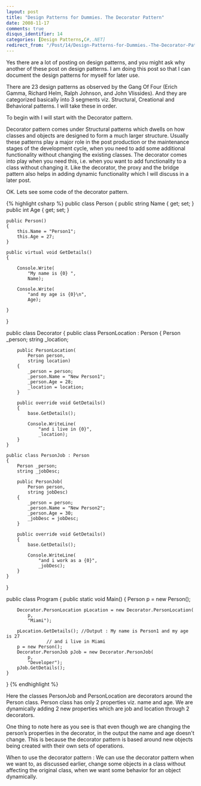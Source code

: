 ```yaml
---
layout: post
title: "Design Patterns for Dummies. The Decorator Pattern"
date: 2008-11-17
comments: true
disqus_identifier: 14
categories: [Design Patterns,C#,.NET] 
redirect_from: "/Post/14/Design-Patterns-for-Dummies.-The-Decorator-Pattern.aspx/"
---
```

Yes there are a lot of posting on design patterns, and you might ask why
another of these post on design patterns. I am doing this post so that I
can document the design patterns for myself for later use.

There are 23 design patterns as observed by the Gang Of Four (Erich
Gamma, Richard Helm, Ralph Johnson, and John Vlissides). And they are
categorized basically into 3 segments viz. Structural, Creational and
Behavioral patterns. I will take these in order.
<!--more-->
To begin with I will start with the Decorator pattern.

Decorator pattern comes under Structural patterns which dwells on how
classes and objects are designed to form a much larger structure.
Usually these patterns play a major role in the post production or the
maintenance stages of the development cycle, when you need to add some
additional functionality without changing the existing classes. The
decorator comes into play when you need this, i.e. when you want to add
functionality to a class without changing it. Like the decorator, the
proxy and the bridge pattern also helps in adding dynamic functionality
which I will discuss in a later post.

OK. Lets see some code of the decorator pattern.

{% highlight csharp %}
public class Person
{
    public string Name { get; set; }
    public int Age { get; set; }

    public Person()
    {
        this.Name = "Person1";
        this.Age = 27;
    }

    public virtual void GetDetails()
    {

        Console.Write(
            "My name is {0} ",
            Name);

        Console.Write(
            "and my age is {0}\n",
            Age);

    }
}

public class Decorator
{
    public class PersonLocation : Person
    {
        Person _person;
        string _location;

        public PersonLocation(
            Person person,
            string location)
        {
            _person = person;
            _person.Name = "New Person1";
            _person.Age = 28;
            _location = location;
        }

        public override void GetDetails()
        {
            base.GetDetails();

            Console.WriteLine(
                "and i live in {0}",
                _location);
        }
    }

    public class PersonJob : Person
    {
        Person _person;
        string _jobDesc;

        public PersonJob(
            Person person,
            string jobDesc)
        {
            _person = person;
            _person.Name = "New Person2";
            _person.Age = 30;
            _jobDesc = jobDesc;
        }

        public override void GetDetails()
        {
            base.GetDetails();

            Console.WriteLine(
                "and i work as a {0}",
                _jobDesc);
        }
    }
}

public class Program
{
    public static void Main()
    {
        Person p = new Person();

        Decorator.PersonLocation pLocation = new Decorator.PersonLocation(
            p,
            "Miami");

        pLocation.GetDetails(); //Output : My name is Person1 and my age is 27
                   // and i live in Miami
        p = new Person();
        Decorator.PersonJob pJob = new Decorator.PersonJob(
            p,
            "Developer");
        pJob.GetDetails();
    }
}
{% endhighlight %}

Here the classes PersonJob and PersonLocation are decorators around the
Person class. Person class has only 2 properties viz. name and age. We
are dynamically adding 2 new properties which are job and location
through 2 decorators.

One thing to note here as you see is that even though we are changing
the person’s properties in the decorator, in the output the name and age
doesn't change. This is because the decorator pattern is based around
new objects being created with their own sets of operations.

When to use the decorator pattern : We can use the decorator pattern
when we want to, as discussed earlier, change some objects in a class
without affecting the original class, when we want some behavior for an
object dynamically.

